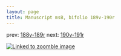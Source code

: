 ```yaml
---
layout: page
title: Manuscript msB, bifolio 189v-190r
---
```


prev: [188v-189r](../188v-189r/) next: [190v-191r](../190v-191r/)



[![Linked to zoomble image](http://www.homermultitext.org/iipsrv?IIIF=/project/homer/pyramidal/deepzoom/hmt/vbbifolio/v1/vb_189v_190r.tif/full/2000,/0/default.jpg)](http://www.homermultitext.org/ict2/?urn=urn:cite2:hmt:vbbifolio.v1:vb_189v_190r)

